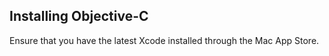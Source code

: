 ## Installing Objective-C

Ensure that you have the latest Xcode installed through the Mac App Store.

